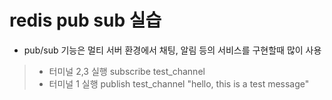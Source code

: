 # redis pub sub 실습
- pub/sub 기능은 멀티 서버 환경에서 채팅, 알림 등의 서비스를 구현할때 많이 사용 
>- 터미널 2,3 실행
> subscribe test_channel
> - 터미널 1 실행
> publish test_channel "hello, this is a test message"


